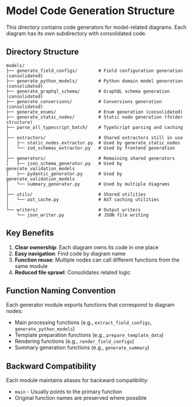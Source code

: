 # Model Code Generation Structure

This directory contains code generators for model-related diagrams. Each diagram has its own subdirectory with consolidated code.

## Directory Structure

```
models/
├── generate_field_configs/        # Field configuration generation (consolidated)
├── generate_python_models/        # Python domain model generation (consolidated)
├── generate_graphql_schema/       # GraphQL schema generation (consolidated)
├── generate_conversions/          # Conversions generation (consolidated)
├── generate_enums/                # Enum generation (consolidated)
├── generate_static_nodes/         # Static node generation (folder structure)
├── parse_all_typescript_batch/    # TypeScript parsing and caching
│
├── extractors/                    # Shared extractors still in use
│   ├── static_nodes_extractor.py  # Used by generate_static_nodes
│   └── zod_schemas_extractor.py   # Used by frontend generation
│
├── generators/                    # Remaining shared generators
│   ├── json_schema_generator.py   # Used by generate_validation_models
│   ├── pydantic_generator.py      # Used by generate_validation_models
│   └── summary_generator.py       # Used by multiple diagrams
│
├── utils/                         # Shared utilities
│   └── ast_cache.py               # AST caching utilities
│
└── writers/                       # Output writers
    └── json_writer.py             # JSON file writing
```

## Key Benefits

1. **Clear ownership**: Each diagram owns its code in one place
2. **Easy navigation**: Find code by diagram name
3. **Function reuse**: Multiple nodes can call different functions from the same module
4. **Reduced file sprawl**: Consolidates related logic

## Function Naming Convention

Each generator module exports functions that correspond to diagram nodes:
- Main processing functions (e.g., `extract_field_configs`, `generate_python_models`)
- Template preparation functions (e.g., `prepare_template_data`)
- Rendering functions (e.g., `render_field_configs`)
- Summary generation functions (e.g., `generate_summary`)

## Backward Compatibility

Each module maintains aliases for backward compatibility:
- `main` - Usually points to the primary function
- Original function names are preserved where possible
